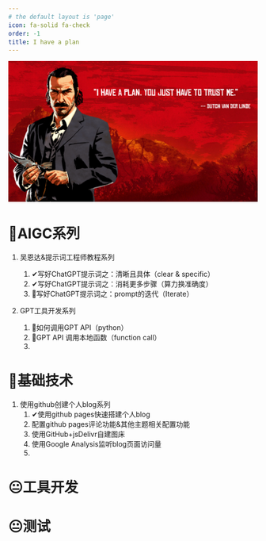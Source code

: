```yaml
---
# the default layout is 'page'
icon: fa-solid fa-check
order: -1
title: I have a plan
---
```


![西部点子王](/assets/image/dutch.png)

# 🧐AIGC系列
1. 吴恩达&提示词工程师教程系列
    1. ✔写好ChatGPT提示词之：清晰且具体（clear & specific）
    2. ✔写好ChatGPT提示词之：消耗更多步骤（算力换准确度）
    3. 🏃写好ChatGPT提示词之：prompt的迭代（Iterate）

2. GPT工具开发系列
    1. 🏃如何调用GPT API（python）
    2. 🏃GPT API 调用本地函数（function call）
    3. 

# 🧐基础技术
1. 使用github创建个人blog系列
    1. ✔使用github pages快速搭建个人blog
    2. 配置github pages评论功能&其他主题相关配置功能
    3. 使用GitHub+jsDelivr自建图床
    4. 使用Google Analysis监听blog页面访问量
    5. 

# 😐工具开发
# 😐测试


